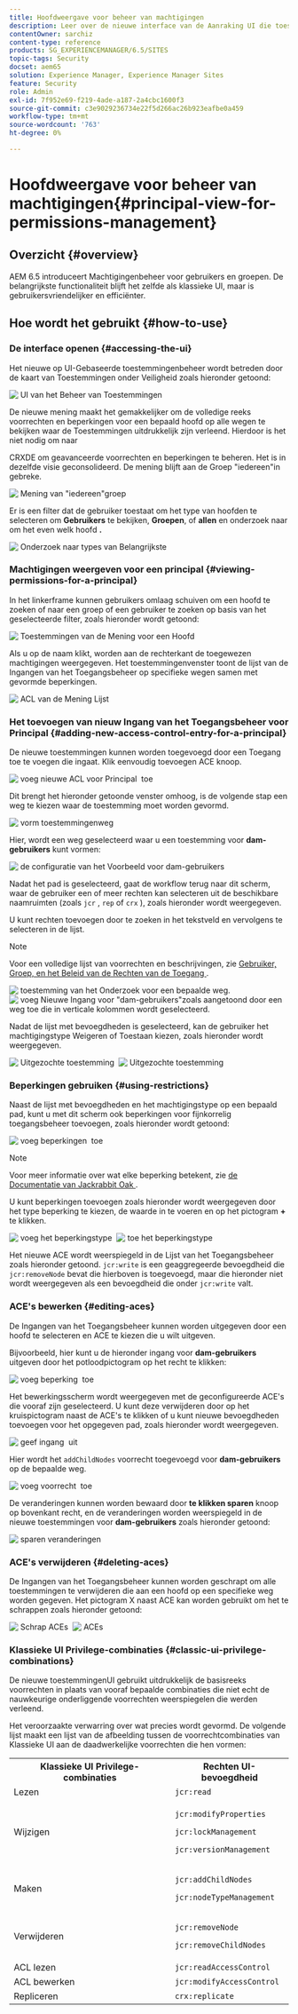 ```yaml
---
title: Hoofdweergave voor beheer van machtigingen
description: Leer over de nieuwe interface van de Aanraking UI die toestemmingenbeheer vergemakkelijkt.
contentOwner: sarchiz
content-type: reference
products: SG_EXPERIENCEMANAGER/6.5/SITES
topic-tags: Security
docset: aem65
solution: Experience Manager, Experience Manager Sites
feature: Security
role: Admin
exl-id: 7f952e69-f219-4ade-a187-2a4cbc1600f3
source-git-commit: c3e9029236734e22f5d266ac26b923eafbe0a459
workflow-type: tm+mt
source-wordcount: '763'
ht-degree: 0%

---
```


# Hoofdweergave voor beheer van machtigingen{#principal-view-for-permissions-management}

## Overzicht {#overview}

AEM 6.5 introduceert Machtigingenbeheer voor gebruikers en groepen. De belangrijkste functionaliteit blijft het zelfde als klassieke UI, maar is gebruikersvriendelijker en efficiënter.

## Hoe wordt het gebruikt {#how-to-use}

### De interface openen {#accessing-the-ui}

Het nieuwe op UI-Gebaseerde toestemmingenbeheer wordt betreden door de kaart van Toestemmingen onder Veiligheid zoals hieronder getoond:

![&#x200B; UI van het Beheer van Toestemmingen &#x200B;](assets/screen_shot_2019-03-17at63333pm.png)

De nieuwe mening maakt het gemakkelijker om de volledige reeks voorrechten en beperkingen voor een bepaald hoofd op alle wegen te bekijken waar de Toestemmingen uitdrukkelijk zijn verleend. Hierdoor is het niet nodig om naar

CRXDE om geavanceerde voorrechten en beperkingen te beheren. Het is in dezelfde visie geconsolideerd. De mening blijft aan de Groep &quot;iedereen&quot;in gebreke.

![&#x200B; Mening van &quot;iedereen&quot;groep &#x200B;](assets/unu-1.png)

Er is een filter dat de gebruiker toestaat om het type van hoofden te selecteren om **Gebruikers** te bekijken, **Groepen**, of **allen** en onderzoek naar om het even welk hoofd **.**

![&#x200B; Onderzoek naar types van Belangrijkste &#x200B;](assets/image2019-3-20_23-52-51.png)

### Machtigingen weergeven voor een principal {#viewing-permissions-for-a-principal}

In het linkerframe kunnen gebruikers omlaag schuiven om een hoofd te zoeken of naar een groep of een gebruiker te zoeken op basis van het geselecteerde filter, zoals hieronder wordt getoond:

![&#x200B; Toestemmingen van de Mening voor een Hoofd &#x200B;](assets/doi-1.png)

Als u op de naam klikt, worden aan de rechterkant de toegewezen machtigingen weergegeven. Het toestemmingenvenster toont de lijst van de Ingangen van het Toegangsbeheer op specifieke wegen samen met gevormde beperkingen.

![&#x200B; ACL van de Mening Lijst &#x200B;](assets/trei-1.png)

### Het toevoegen van nieuw Ingang van het Toegangsbeheer voor Principal {#adding-new-access-control-entry-for-a-principal}

De nieuwe toestemmingen kunnen worden toegevoegd door een Toegang toe te voegen die ingaat. Klik eenvoudig toevoegen ACE knoop.

![&#x200B; voeg nieuwe ACL voor Principal &#x200B;](assets/patru.png) toe

Dit brengt het hieronder getoonde venster omhoog, is de volgende stap een weg te kiezen waar de toestemming moet worden gevormd.

![&#x200B; vorm toestemmingenweg &#x200B;](assets/cinci-1.png)

Hier, wordt een weg geselecteerd waar u een toestemming voor **dam-gebruikers** kunt vormen:

![&#x200B; de configuratie van het Voorbeeld voor dam-gebruikers &#x200B;](assets/sase-1.png)

Nadat het pad is geselecteerd, gaat de workflow terug naar dit scherm, waar de gebruiker een of meer rechten kan selecteren uit de beschikbare naamruimten (zoals `jcr` , `rep` of `crx` ), zoals hieronder wordt weergegeven.

U kunt rechten toevoegen door te zoeken in het tekstveld en vervolgens te selecteren in de lijst.

>[!NOTE]
>
>Voor een volledige lijst van voorrechten en beschrijvingen, zie [&#x200B; Gebruiker, Groep, en het Beleid van de Rechten van de Toegang &#x200B;](/help/sites-administering/user-group-ac-admin.md#access-right-management).

![&#x200B; toestemming van het Onderzoek voor een bepaalde weg.](assets/image2019-3-21_0-5-47.png) ![&#x200B; voeg Nieuwe Ingang voor &quot;dam-gebruikers&quot;zoals aangetoond door een weg toe die in verticale kolommen wordt geselecteerd.](assets/image2019-3-21_0-6-53.png)

Nadat de lijst met bevoegdheden is geselecteerd, kan de gebruiker het machtigingstype Weigeren of Toestaan kiezen, zoals hieronder wordt weergegeven.

![&#x200B; Uitgezochte toestemming &#x200B;](assets/screen_shot_2019-03-17at63938pm.png) ![&#x200B; Uitgezochte toestemming &#x200B;](assets/screen_shot_2019-03-17at63947pm.png)

### Beperkingen gebruiken {#using-restrictions}

Naast de lijst met bevoegdheden en het machtigingstype op een bepaald pad, kunt u met dit scherm ook beperkingen voor fijnkorrelig toegangsbeheer toevoegen, zoals hieronder wordt getoond:

![&#x200B; voeg beperkingen &#x200B;](assets/image2019-3-21_1-4-14.png) toe

>[!NOTE]
>
>Voor meer informatie over wat elke beperking betekent, zie [&#x200B; de Documentatie van Jackrabbit Oak &#x200B;](https://jackrabbit.apache.org/oak/docs/security/authorization/restriction.html).

U kunt beperkingen toevoegen zoals hieronder wordt weergegeven door het type beperking te kiezen, de waarde in te voeren en op het pictogram **+** te klikken.

![&#x200B; voeg het beperkingstype &#x200B;](assets/sapte-1.png) ![&#x200B; toe het beperkingstype &#x200B;](assets/opt-1.png)

Het nieuwe ACE wordt weerspiegeld in de Lijst van het Toegangsbeheer zoals hieronder getoond. `jcr:write` is een geaggregeerde bevoegdheid die `jcr:removeNode` bevat die hierboven is toegevoegd, maar die hieronder niet wordt weergegeven als een bevoegdheid die onder `jcr:write` valt.

### ACE&#39;s bewerken {#editing-aces}

De Ingangen van het Toegangsbeheer kunnen worden uitgegeven door een hoofd te selecteren en ACE te kiezen die u wilt uitgeven.

Bijvoorbeeld, hier kunt u de hieronder ingang voor **dam-gebruikers** uitgeven door het potloodpictogram op het recht te klikken:

![&#x200B; voeg beperking &#x200B;](assets/image2019-3-21_0-35-39.png) toe

Het bewerkingsscherm wordt weergegeven met de geconfigureerde ACE&#39;s die vooraf zijn geselecteerd. U kunt deze verwijderen door op het kruispictogram naast de ACE&#39;s te klikken of u kunt nieuwe bevoegdheden toevoegen voor het opgegeven pad, zoals hieronder wordt weergegeven.

![&#x200B; geef ingang &#x200B;](assets/noua-1.png) uit

Hier wordt het `addChildNodes` voorrecht toegevoegd voor **dam-gebruikers** op de bepaalde weg.

![&#x200B; voeg voorrecht &#x200B;](assets/image2019-3-21_0-45-35.png) toe

De veranderingen kunnen worden bewaard door **te klikken sparen** knoop op bovenkant recht, en de veranderingen worden weerspiegeld in de nieuwe toestemmingen voor **dam-gebruikers** zoals hieronder getoond:

![&#x200B; sparen veranderingen &#x200B;](assets/zece-1.png)

### ACE&#39;s verwijderen {#deleting-aces}

De Ingangen van het Toegangsbeheer kunnen worden geschrapt om alle toestemmingen te verwijderen die aan een hoofd op een specifieke weg worden gegeven. Het pictogram X naast ACE kan worden gebruikt om het te schrappen zoals hieronder getoond:

![&#x200B; Schrap ACEs &#x200B;](assets/image2019-3-21_0-53-19.png) ![&#x200B; ACEs &#x200B;](assets/unspe.png)

### Klassieke UI Privilege-combinaties {#classic-ui-privilege-combinations}

De nieuwe toestemmingenUI gebruikt uitdrukkelijk de basisreeks voorrechten in plaats van vooraf bepaalde combinaties die niet echt de nauwkeurige onderliggende voorrechten weerspiegelen die werden verleend.

Het veroorzaakte verwarring over wat precies wordt gevormd. De volgende lijst maakt een lijst van de afbeelding tussen de voorrechtcombinaties van Klassieke UI aan de daadwerkelijke voorrechten die hen vormen:

<table>
 <tbody>
  <tr>
   <th>Klassieke UI Privilege-combinaties</th>
   <th>Rechten UI-bevoegdheid</th>
  </tr>
  <tr>
   <td>Lezen</td>
   <td><code>jcr:read</code></td>
  </tr>
  <tr>
   <td>Wijzigen</td>
   <td><p><code>jcr:modifyProperties</code></p> <p><code>jcr:lockManagement</code></p> <p><code>jcr:versionManagement</code></p> </td>
  </tr>
  <tr>
   <td>Maken</td>
   <td><p><code>jcr:addChildNodes</code></p> <p><code>jcr:nodeTypeManagement</code></p> </td>
  </tr>
  <tr>
   <td>Verwijderen</td>
   <td><p><code>jcr:removeNode</code></p> <p><code>jcr:removeChildNodes</code></p> </td>
  </tr>
  <tr>
   <td>ACL lezen</td>
   <td><code>jcr:readAccessControl</code></td>
  </tr>
  <tr>
   <td>ACL bewerken</td>
   <td><code>jcr:modifyAccessControl</code></td>
  </tr>
  <tr>
   <td>Repliceren</td>
   <td><code>crx:replicate</code></td>
  </tr>
 </tbody>
</table>
